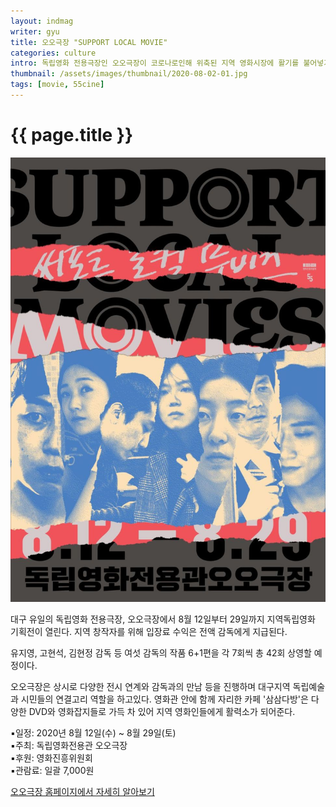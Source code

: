 ```yaml
---
layout: indmag
writer: gyu
title: 오오극장 "SUPPORT LOCAL MOVIE"
categories: culture
intro: 독립영화 전용극장인 오오극장이 코로나로인해 위축된 지역 영화시장에 활기를 불어넣기위해 기획전을 준비했다. 
thumbnail: /assets/images/thumbnail/2020-08-02-01.jpg
tags: [movie, 55cine]
---
```

# {{ page.title }}
![logo](/assets/images/post/2020-08-02-01-01.jpg)

대구 유일의 독립영화 전용극장, 오오극장에서 8월 12일부터 29일까지 지역독립영화 기획전이 열린다. 지역 창작자를 위해 입장료 수익은 전액 감독에게 지급된다.

유지영, 고현석, 김현정 감독 등 여섯 감독의 작품 6+1편을 각 7회씩 총 42회 상영할 예정이다.

오오극장은 상시로 다양한 전시 연계와 감독과의 만남 등을 진행하며 대구지역 독립예술과 시민들의 연결고리 역할을 하고있다. 영화관 안에 함께 자리한 카페 '삼삼다방'은 다양한 DVD와 영화잡지들로 가득 차 있어 지역 영화인들에게 활력소가 되어준다.

▪일정: 2020년 8월 12일(수) ~ 8월 29일(토)  
▪주최: 독립영화전용관 오오극장  
▪후원: 영화진흥위원회  
▪관람료: 일괄 7,000원  

[오오극장 홈페이지에서 자세히 알아보기](http://55cine.com/2020/08/01/support-local-movies/)